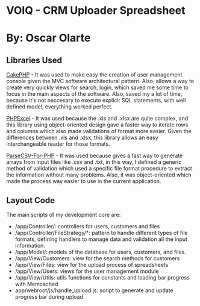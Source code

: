 # VOIQ - CRM Uploader Spreadsheet
# By: Oscar Olarte

## Libraries Used

[CakePHP](http://www.cakephp.org) - It was used to make easy the creation of user management console
given the MVC software architectural pattern. Also, allows a way to create very quickly views for search,
login, which saved me some time to focus in the main aspects of the software. Also, saved my a lot of time,
because it's not neccesary to execute explicit SQL statements, with well defined model, everything worked
perfect.

[PHPExcel](https://phpexcel.codeplex.com/) - It was used because the .xls and .xlsx are quite complex, and 
this library using object-oriented design gave a faster way to iterate rows and columns which also made
validations of format more easier. Given the differences between .xls and .xlsx, this library allows an easy 
interchangeable reader for those formats.

[ParseCSV-For-PHP](https://github.com/parsecsv/parsecsv-for-php) - It was used because gives a fast
way to generate arrays from input files like .csv and .txt, in this way, I defined a generic method of validation
which used a specific file format procedure to extract the information without many problems. Also, it was
object-oriented which made the process way easier to use in the current application.


## Layout Code 

The main scripts of my development core are:

* /app/Controller/: controllers for users, customers and files
* /app/Controller/FileStrategy/*: pattern to handle different types of file formats, defining handlers
to manage data and validation all the input information.
* /app/Model/: models of the database for users, customers, and files.
* /app/View/Customers: view for the search methods for customers
* /app/View/Files: view for the upload process of spreadsheets
* /app/View/Users: views for the user management module
* /app/View/Utils: utils functions for constants and loading bar progress with Memcached
* app/webroot/js/handle_upload.js: script to generate and update progress bar during upload


